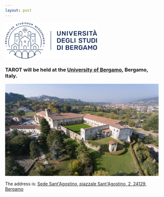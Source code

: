 ```yaml
---
layout: post
---
```

<img src="/assets/images/logounibg.png" alt="TAROT2024 location" style="width:300px; height:118px" />

### TAROT will be held at the [University of Bergamo](https://www.unibg.it/), Bergamo, Italy.
<img src="/assets/images/sago4.jpg" alt="TAROT2024 location" style="width:500px; height:300px"/>

The address is:
[Sede Sant'Agostino, piazzale Sant'Agostino, 2, 24129, Bergamo ](https://maps.app.goo.gl/XnbpWp56sNV4aDdX8)

<!--<a href="[https://maps.app.goo.gl/g1jx2Bd1swVrxPjz8](https://maps.app.goo.gl/XnbpWp56sNV4aDdX8)"><img src="/assets/images/Map.png" alt="TAROT2024 location" style="width:500px; height:450px"/> -->
